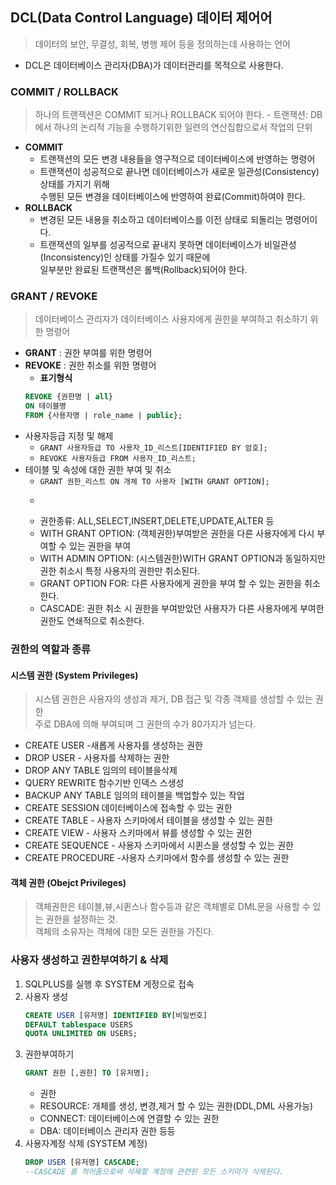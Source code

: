 ## DCL(Data Control Language) 데이터 제어어
>데이터의 보안, 무결성, 회복, 병행 제어 등을 정의하는데 사용하는 언어
- DCL은 데이터베이스 관리자(DBA)가 데이터관리를 목적으로 사용한다.

### COMMIT / ROLLBACK
> 하나의 트랜잭션은 COMMIT 되거나 ROLLBACK 되어야 한다.
    - 트랜잭션: DB에서 하나의 논리적 기능을 수행하기위한 일련의 연산집합으로서 작업의 단위
- **COMMIT**
    - 트랜잭션의 모든 변경 내용들을 영구적으로 데이터베이스에 반영하는 명령어
    - 트랜잭션이 성공적으로 끝나면 데이터베이스가 새로운 일관성(Consistency) 상태를 가지기 위해 <br>수행된 모든 변경을 데이터베이스에 반영하여 완료(Commit)하여야 한다.
- **ROLLBACK**
    - 변경된 모든 내용을 취소하고 데이터베이스를 이전 상태로 되돌리는 명령어이다.
    - 트랜잭션의 일부를 성공적으로 끝내지 못하면 데이터베이스가 비일관성(Inconsistency)인 상태를 가질수 있기 때문에 <br>일부분만 완료된 트랜잭션은 롤백(Rollback)되어야 한다.
### GRANT / REVOKE
>데이터베이스 관리자가 데이터베이스 사용자에게 권한을 부여하고 취소하기 위한 명령어
- **GRANT** : 권한 부여를 위한 명령어
- **REVOKE** : 권한 취소를 위한 명령어
    - **표기형식**
    ```SQL
    REVOKE {권한명 | all}
    ON 테이블명
    FROM {사용자명 | role_name | public};
    ```
- 사용자등급 지정 및 해제
    - ```GRANT 사용자등급 TO 사용자_ID_리스트[IDENTIFIED BY 암호];```
    - ```REVOKE 사용자등급 FROM 사용자_ID_리스트;```
- 테이블 및 속성에 대한 권한 부여 및 취소
    - ```GRANT 권한_리스트 ON 개체 TO 사용자 [WITH GRANT OPTION];```
    - ```REVOKE [GRANT OPTION FOR] 권한_리스트 ON 개체 FROM 사용자 [CASCADE];
    - 권한종류: ALL,SELECT,INSERT,DELETE,UPDATE,ALTER 등
    - WITH GRANT OPTION: (객체권한)부여받은 권한을 다른 사용자에게 다시 부여할 수 있는 권한을 부여
    - WITH ADMIN OPTION: (시스템권한)WITH GRANT OPTION과 동일하지만 권한 취소시 특정 사용자의 권한만 취소된다.
    - GRANT OPTION FOR: 다른 사용자에게 권한을 부여 할 수 있는 권한을 취소한다.
    - CASCADE: 권한 취소 시 권한을 부여받았던 사용자가 다른 사용자에게 부여한 권한도 연쇄적으로 취소한다. 

### 권한의 역할과 종류

#### 시스템 권한 (System Privileges)
>시스템 권한은 사용자의 생성과 제거, DB 접근 및 각종 객체를 생성할 수 있는 권한 <br> 주로 DBA에 의해 부여되며 그 권한의 수가 80가지가 넘는다.
- CREATE USER -새롭게 사용자를 생성하는 권한
- DROP USER - 사용자를 삭제하는 권한
- DROP ANY TABLE 임의의 테이블을삭제
- QUERY REWRITE 함수기반 인덱스 스생성
- BACKUP ANY TABLE 임의의 테이블을 백업할수 있는 작업
- CREATE SESSION 데이터베이스에 접속할 수 있는 권한
- CREATE TABLE - 사용자 스키마에서 테이블을 생성할 수 있는 권한
- CREATE VIEW - 사용자 스키마에서 뷰를 생성할 수 있는 권한
- CREATE SEQUENCE - 사용자 스키마에서 시퀸스을 생성할 수 있는 권한
- CREATE PROCEDURE -사용자 스키마에서 함수를 생성할 수 있는 권한

#### 객체 권한 (Obejct Privileges)
> 객체권한은 테이블,뷰,시퀸스나 함수등과 같은 객체별로 DML문을 사용할 수 있는 권한을 설정하는 것.<BR> 객체의 소유자는 객체에 대한 모든 권한을 가진다.


### 사용자 생성하고 권한부여하기 & 삭제

1. SQLPLUS를 실행 후 SYSTEM 게정으로 접속
2. 사용자 생성
    ```SQL
    CREATE USER [유저명] IDENTIFIED BY[비밀번호]
    DEFAULT tablespace USERS
    QUOTA UNLIMITED ON USERS;
    ```
3. 권한부여하기 
    ```SQL
    GRANT 권한 [,권한] TO [유저명];
    ```
    - 권한
    - RESOURCE: 개체를 생성, 변경,제거 할 수 있는 권한(DDL,DML 사용가능)
    - CONNECT: 데이터베이스에 연결할 수 있는 권한
    - DBA: 데이터베이스 관리자 권한 등등
4. 사용자계정 삭제 (SYSTEM 계정)
    ```SQL
    DROP USER [유저명] CASCADE;  
    --CASCADE 를 적어줌으로써 삭제할 계정에 관련된 모든 스키마가 삭제된다.
    ```
